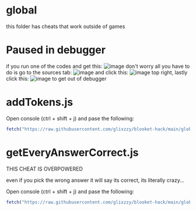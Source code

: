 # global
this folder has cheats that work outside of games

# Paused in debugger
if you run one of the codes and get this: ![image](https://user-images.githubusercontent.com/73669084/133943133-af7cc9b8-75ab-496c-a17e-5851b6d7ff63.png) don't worry all you have to do is go to the sources tab: ![image](https://user-images.githubusercontent.com/73669084/133943102-701b0737-b0ca-4ccd-b533-e782c7767447.png) and click this: ![image](https://user-images.githubusercontent.com/73669084/133943169-2897f143-258f-49d8-81e3-181ffe857c8e.png) top right, lastly click this: ![image](https://user-images.githubusercontent.com/73669084/133943122-bc762f73-8522-435a-abb8-905233c95ebe.png) to get out of debugger


# addTokens.js
Open console (ctrl + shift + j) and pase the following:
```js
fetch("https://raw.githubusercontent.com/glixzzy/blooket-hack/main/global/addTokens.js").then((res) => res.text().then((t) => eval(t)))
```

# getEveryAnswerCorrect.js
THIS CHEAT IS OVERPOWERED

even if you pick the wrong answer it will say its correct, its literally crazy...

Open console (ctrl + shift + j) and pase the following:
```js
fetch("https://raw.githubusercontent.com/glixzzy/blooket-hack/main/global/getEveryAnswerCorrect.js").then((res) => res.text().then((t) => eval(t)))
```
